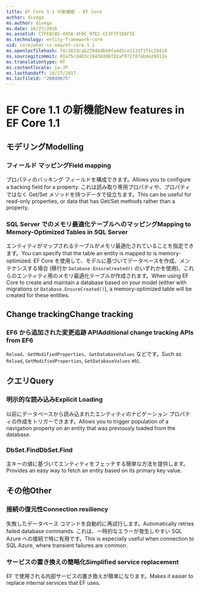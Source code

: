 ```yaml
---
title: EF Core 1.1 の新機能 - EF Core
author: divega
ms.author: divega
ms.date: 10/27/2016
ms.assetid: C7FE8C85-445A-4F0C-97EC-CC3F7F1D6F5E
ms.technology: entity-framework-core
uid: core/what-is-new/ef-core-1.1
ms.openlocfilehash: 74c1033cab2704bdbb9fa4d3ce111df1f1c29418
ms.sourcegitcommit: 01a75cd483c1943ddd6f82af971f07abde20912e
ms.translationtype: HT
ms.contentlocale: ja-JP
ms.lasthandoff: 10/27/2017
ms.locfileid: "26049675"
---
```

# <a name="new-features-in-ef-core-11"></a><span data-ttu-id="ec7b7-102">EF Core 1.1 の新機能</span><span class="sxs-lookup"><span data-stu-id="ec7b7-102">New features in EF Core 1.1</span></span>

## <a name="modelling"></a><span data-ttu-id="ec7b7-103">モデリング</span><span class="sxs-lookup"><span data-stu-id="ec7b7-103">Modelling</span></span>
### <a name="field-mapping"></a><span data-ttu-id="ec7b7-104">フィールド マッピング</span><span class="sxs-lookup"><span data-stu-id="ec7b7-104">Field mapping</span></span>
<span data-ttu-id="ec7b7-105">プロパティのバッキング フィールドを構成できます。</span><span class="sxs-lookup"><span data-stu-id="ec7b7-105">Allows you to configure a backing field for a property.</span></span> <span data-ttu-id="ec7b7-106">これは読み取り専用プロパティや、プロパティではなく Get/Set メソッドを持つデータで役立ちます。</span><span class="sxs-lookup"><span data-stu-id="ec7b7-106">This can be useful for read-only properties, or data that has Get/Set methods rather than a property.</span></span>
### <a name="mapping-to-memory-optimized-tables-in-sql-server"></a><span data-ttu-id="ec7b7-107">SQL Server でのメモリ最適化テーブルへのマッピング</span><span class="sxs-lookup"><span data-stu-id="ec7b7-107">Mapping to Memory-Optimized Tables in SQL Server</span></span>
<span data-ttu-id="ec7b7-108">エンティティがマップされるテーブルがメモリ最適化されていることを指定できます。</span><span class="sxs-lookup"><span data-stu-id="ec7b7-108">You can specify that the table an entity is mapped to is memory-optimized.</span></span> <span data-ttu-id="ec7b7-109">EF Core を使用して、モデルに基づいてデータベースを作成、メンテナンスする場合 (移行か `Database.EnsureCreated()` のいずれかを使用)、これらのエンティティ用のメモリ最適化テーブルが作成されます。</span><span class="sxs-lookup"><span data-stu-id="ec7b7-109">When using EF Core to create and maintain a database based on your model (either with migrations or `Database.EnsureCreated()`), a memory-optimized table will be created for these entities.</span></span>

## <a name="change-tracking"></a><span data-ttu-id="ec7b7-110">Change tracking</span><span class="sxs-lookup"><span data-stu-id="ec7b7-110">Change tracking</span></span>
### <a name="additional-change-tracking-apis-from-ef6"></a><span data-ttu-id="ec7b7-111">EF6 から追加された変更追跡 API</span><span class="sxs-lookup"><span data-stu-id="ec7b7-111">Additional change tracking APIs from EF6</span></span>
<span data-ttu-id="ec7b7-112">`Reload`、`GetModifiedProperties`、`GetDatabaseValues` などです。</span><span class="sxs-lookup"><span data-stu-id="ec7b7-112">Such as `Reload`, `GetModifiedProperties`, `GetDatabaseValues` etc.</span></span>

## <a name="query"></a><span data-ttu-id="ec7b7-113">クエリ</span><span class="sxs-lookup"><span data-stu-id="ec7b7-113">Query</span></span>
### <a name="explicit-loading"></a><span data-ttu-id="ec7b7-114">明示的な読み込み</span><span class="sxs-lookup"><span data-stu-id="ec7b7-114">Explicit Loading</span></span>
<span data-ttu-id="ec7b7-115">以前にデータベースから読み込まれたエンティティのナビゲーション プロパティの作成をトリガーできます。</span><span class="sxs-lookup"><span data-stu-id="ec7b7-115">Allows you to trigger population of a navigation property on an entity that was previously loaded from the database.</span></span>
### <a name="dbsetfind"></a><span data-ttu-id="ec7b7-116">DbSet.Find</span><span class="sxs-lookup"><span data-stu-id="ec7b7-116">DbSet.Find</span></span>
<span data-ttu-id="ec7b7-117">主キーの値に基づいてエンティティをフェッチする簡単な方法を提供します。</span><span class="sxs-lookup"><span data-stu-id="ec7b7-117">Provides an easy way to fetch an entity based on its primary key value.</span></span>

## <a name="other"></a><span data-ttu-id="ec7b7-118">その他</span><span class="sxs-lookup"><span data-stu-id="ec7b7-118">Other</span></span>
### <a name="connection-resiliency"></a><span data-ttu-id="ec7b7-119">接続の復元性</span><span class="sxs-lookup"><span data-stu-id="ec7b7-119">Connection resiliency</span></span>
<span data-ttu-id="ec7b7-120">失敗したデータベース コマンドを自動的に再試行します。</span><span class="sxs-lookup"><span data-stu-id="ec7b7-120">Automatically retries failed database commands.</span></span> <span data-ttu-id="ec7b7-121">これは、一時的なエラーが発生しやすい SQL Azure への接続で特に有用です。</span><span class="sxs-lookup"><span data-stu-id="ec7b7-121">This is especially useful when connection to SQL Azure, where transient failures are common.</span></span>
### <a name="simplified-service-replacement"></a><span data-ttu-id="ec7b7-122">サービスの置き換えの簡略化</span><span class="sxs-lookup"><span data-stu-id="ec7b7-122">Simplified service replacement</span></span>
<span data-ttu-id="ec7b7-123">EF で使用される内部サービスの置き換えが簡単になります。</span><span class="sxs-lookup"><span data-stu-id="ec7b7-123">Makes it easier to replace internal services that EF uses.</span></span>
